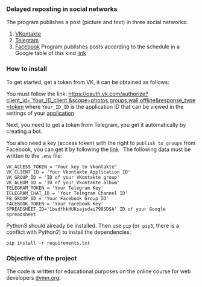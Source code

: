 ### Delayed reposting in social networks
The program publishes a post (picture and text) in three social networks:
1. [VKontakte](https://vk.com/)
2. [Telegram](https://telegram.org/)
3. [Facebook](https://www.facebook.com/)
Program publishes posts according to the schedule in a Google table of this kind [link](https://docs.google.com/spreadsheets/d/17r4QRW_m0clut772bRnUL-U1-JiazImiZMm43SkgS9Q/edit)

### How to install
To get started, get a token from VK, it can be obtained as follows:

You must follow the link: https://oauth.vk.com/authorize?client_id=`Your_ID_client`&scope=photos,groups,wall,offline&response_type=token
where `Your_ID_ID` is the application ID that can be viewed in the settings of your [application](https://vk.com/apps?act=manage)

Next, you need to get a token from Telegram, you get it automatically by creating a bot.

You also need a key (access token) with the right to `publish_to_groups` from Facebook, you can get it by following the [link](https://developers.facebook.com/tools/explorer/)
 
The following data must be written to the `.env` file:
```text
VK_ACCESS_TOKEN = "Your key to Vkontakte"
VK_CLIENT_ID = 'Your Vkontakte Application ID'
VK_GROUP_ID = 'ID of your VKontakte group'
VK_ALBUM_ID = 'ID of your Vkontakte album'
TELEGRAM_TOKEN = 'Your Telegram Key'
TELEGRAM_CHAT_ID = 'Your Telegram Channel ID'
FB_GROUP_ID = 'Your Facebook Group ID'
FACEBOOK_TOKEN = 'Your Facebook Key'
SPREADSHEET_ID='1bsdfhkHUKsajsdai799SDSA' ID of your Google spreadsheet
```

Python3 should already be installed.
Then use `pip` (or` pip3`, there is a conflict with Python2) to install the dependencies:
```
pip install -r requirements.txt
```


### Objective of the project

The code is written for educational purposes on the online course for web developers [dvmn.org](https://dvmn.org/).